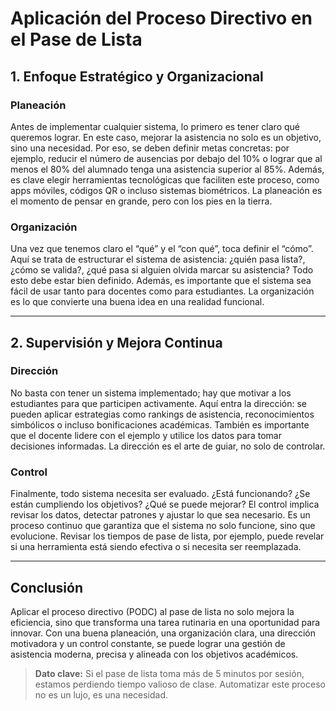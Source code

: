# Aplicación del Proceso Directivo en el Pase de Lista

## 1. Enfoque Estratégico y Organizacional

### Planeación
Antes de implementar cualquier sistema, lo primero es tener claro qué queremos lograr. En este caso, mejorar la asistencia no solo es un objetivo, sino una necesidad. Por eso, se deben definir metas concretas: por ejemplo, reducir el número de ausencias por debajo del 10% o lograr que al menos el 80% del alumnado tenga una asistencia superior al 85%. Además, es clave elegir herramientas tecnológicas que faciliten este proceso, como apps móviles, códigos QR o incluso sistemas biométricos. La planeación es el momento de pensar en grande, pero con los pies en la tierra.

### Organización
Una vez que tenemos claro el “qué” y el “con qué”, toca definir el “cómo”. Aquí se trata de estructurar el sistema de asistencia: ¿quién pasa lista?, ¿cómo se valida?, ¿qué pasa si alguien olvida marcar su asistencia? Todo esto debe estar bien definido. Además, es importante que el sistema sea fácil de usar tanto para docentes como para estudiantes. La organización es lo que convierte una buena idea en una realidad funcional.

---

## 2. Supervisión y Mejora Continua

### Dirección
No basta con tener un sistema implementado; hay que motivar a los estudiantes para que participen activamente. Aquí entra la dirección: se pueden aplicar estrategias como rankings de asistencia, reconocimientos simbólicos o incluso bonificaciones académicas. También es importante que el docente lidere con el ejemplo y utilice los datos para tomar decisiones informadas. La dirección es el arte de guiar, no solo de controlar.

### Control
Finalmente, todo sistema necesita ser evaluado. ¿Está funcionando? ¿Se están cumpliendo los objetivos? ¿Qué se puede mejorar? El control implica revisar los datos, detectar patrones y ajustar lo que sea necesario. Es un proceso continuo que garantiza que el sistema no solo funcione, sino que evolucione. Revisar los tiempos de pase de lista, por ejemplo, puede revelar si una herramienta está siendo efectiva o si necesita ser reemplazada.

---

## Conclusión

Aplicar el proceso directivo (PODC) al pase de lista no solo mejora la eficiencia, sino que transforma una tarea rutinaria en una oportunidad para innovar. Con una buena planeación, una organización clara, una dirección motivadora y un control constante, se puede lograr una gestión de asistencia moderna, precisa y alineada con los objetivos académicos.

> **Dato clave:** Si el pase de lista toma más de 5 minutos por sesión, estamos perdiendo tiempo valioso de clase. Automatizar este proceso no es un lujo, es una necesidad.
